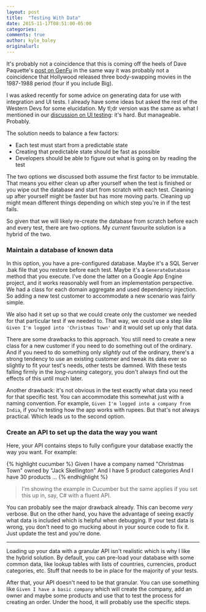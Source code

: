 ```yaml
---
layout: post
title:  "Testing With Data"
date: 2015-11-17T08:51:00-05:00
categories:
comments: true
author: kyle_baley
originalurl:
---
```


It's probably not a coincidence that this is coming off the heels of Dave Paquette's [post on GenFu](http://www.westerndevs.com/realistic-sample-data-with-genfu/) in the same way it was probably not a coincidence that Hollywood released three body-swapping movies in the 1987-1988 period (four if you include Big).

I was asked recently for some advice on generating data for use with integration and UI tests. I already have some ideas but asked the rest of the Western Devs for some elucidation. My tl;dr version was the same as what I mentioned in our [discussion on UI testing](http://www.westerndevs.com/on-ui-testing/): it's hard. But manageable. Probably.

The solution needs to balance a few factors:

* Each test must start from a predictable state
* Creating that predictable state should be fast as possible
* Developers should be able to figure out what is going on by reading the test

The two options we discussed both assume the first factor to be immutable. That means you either clean up after yourself when the test is finished or you wipe out the database and start from scratch with each test. Cleaning up after yourself might be faster but has more moving parts. Cleaning up might mean different things depending on which step you're in if the test fails.  

So given that we will likely re-create the database from scratch before each and every test, there are two options. My _current_ favourite solution is a hybrid of the two. 

### Maintain a database of known data

In this option, you have a pre-configured database. Maybe it's a SQL Server .bak file that you restore before each test. Maybe it's a `GenerateDatabase` method that you execute. I've done the latter on a Google App Engine project, and it works reasonably well from an implementation perspective. We had a class for each domain aggregate and used dependency injection. So adding a new test customer to accommodate a new scenario was fairly simple.

We also had it set up so that we could create only the customer we needed for that particular test if we needed to. That way, we could use a step like `Given I'm logged into 'Christmas Town'` and it would set up only that data.

There are some drawbacks to this approach. You still need to create a new class for a new customer if you need to do something out of the ordinary. And if you need to do something only _slightly_ out of the ordinary, there's a strong tendency to use an existing customer and tweak its data ever so slightly to fit your test's needs, other tests be damned. With these tests falling firmly in the _long-running_ category, you don't always find out the effects of this until much later.

Another drawback: it's not obvious in the test exactly what data you need for that specific test. You can accommodate this somewhat just with a naming convention. For example, `Given I'm logged into a company from India`, if you're testing how the app works with rupees. But that's not always practical. Which leads us to the second option.

### Create an API to set up the data the way you want

Here, your API contains steps to fully configure your database exactly the way you want. For example:

{% highlight cucumber %}
Given I have a company named "Christmas Town" owned by "Jack Skellington"
And I have 5 product categories
And I have 30 products
...
{% endhighlight %}

> I'm showing the example in Cucumber but the same applies if you set this up in, say, C# with a fluent API.

You can probably see the major drawback already. This can become _very_ verbose. But on the other hand, you have the advantage of seeing exactly what data is included which is helpful when debugging. If your test data is wrong, you don't need to go mucking about in your source code to fix it. Just update the test and you're done.

---
Loading up your data with a granular API isn't realistic which is why I like the hybrid solution. By default, you can pre-load your database with some common data, like lookup tables with lists of countries, currencies, product categories, etc. Stuff that needs to be in place for the majority of your tests.

After that, your API doesn't need to be that granular. You can use something like `Given I have a basic company` which will create the company, add an owner and maybe some products and use that to test the process for creating an order. Under the hood, it will probably use the specific steps.